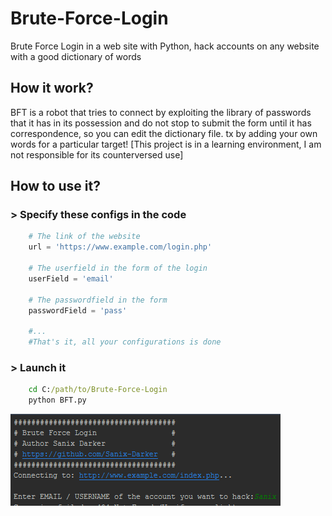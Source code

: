 # Brute-Force-Login
Brute Force Login in a web site with Python, hack accounts on any website with a good dictionary of words 

## How it work?
BFT is a robot that tries to connect by exploiting the library of passwords that it has in its possession and do not stop to submit the form until it has correspondence, so you can edit the dictionary file. tx by adding your own words for a particular target! [This project is in a learning environment, I am not responsible for its counterversed use]

## How to use it?

### > Specify these configs in the code
```python
	# The link of the website
	url = 'https://www.example.com/login.php'

	# The userfield in the form of the login
	userField = 'email'

	# The passwordfield in the form
	passwordField = 'pass'

	#...
	#That's it, all your configurations is done
```
### > Launch it
```cmd
	cd C:/path/to/Brute-Force-Login
	python BFT.py
```

<img src="img/capture.png" >
